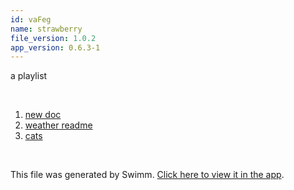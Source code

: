 ```yaml
---
id: vaFeg
name: strawberry
file_version: 1.0.2
app_version: 0.6.3-1
---
```


<!-- Intro - Do not remove this comment -->
a playlist

<br/>

<!-- Steps - Do not remove this comment -->
1. [new doc](new-doc.2lJHr.sw.md)
2. [weather readme](https://github.com/AddieCohen/stoke-weather/blob/main/README.md)
3. [cats](https://www.youtube.com/watch?v=9Cou1WoNe0Y)


<br/>

This file was generated by Swimm. [Click here to view it in the app](https://swimm-web-app.web.app/repos/Z2l0aHViJTNBJTNBc3Rva2Utd2VhdGhlciUzQSUzQUFkZGllQ29oZW4=/docs/vaFeg).